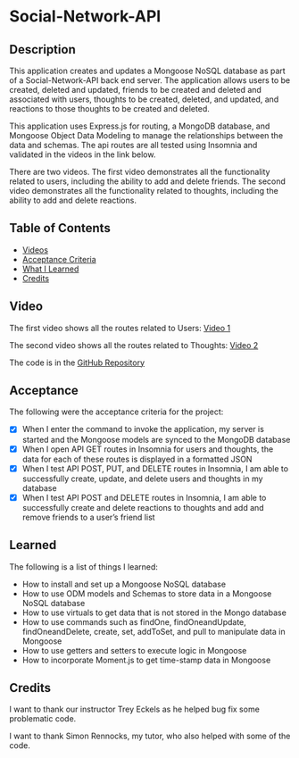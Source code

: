 # Social-Network-API

## Description

This application creates and updates a Mongoose NoSQL database as part of a Social-Network-API back end server.  The application allows users to be created, deleted and updated, friends to be created and deleted and associated with users, thoughts to be created, deleted, and updated, and reactions to those thoughts to be created and deleted.

This application uses Express.js for routing, a MongoDB database, and Mongoose Object Data Modeling to manage the relationships between the data and schemas.  The api routes are all tested using Insomnia and validated in the videos in the link below.

There are two videos.  The first video demonstrates all the functionality related to users, including the ability to add and delete friends.  The second video demonstrates all the functionality related to thoughts, including the ability to add and delete reactions.

## Table of Contents

- [Videos](#video)
- [Acceptance Criteria](#acceptance)
- [What I Learned](#learned)
- [Credits](#credits)

## Video

The first video shows all the routes related to Users:  [Video 1](https://drive.google.com/file/d/1JEb6LbRtYjQew1r0ruBfgTi-qF9sxNrb/view)

The second video shows all the routes related to Thoughts:  [Video 2](https://drive.google.com/file/d/1D3x_ZkFVv4UsJQ7V-3B0ITL3UeWkoueH/view)

The code is in the [GitHub Repository](https://github.com/stephencurrie/social-network-api)

## Acceptance

The following were the acceptance criteria for the project:

- [x] When I enter the command to invoke the application, my server is started and the Mongoose models are synced to the MongoDB database
- [x] When I open API GET routes in Insomnia for users and thoughts, the data for each of these routes is displayed in a formatted JSON
- [x] When I test API POST, PUT, and DELETE routes in Insomnia, I am able to successfully create, update, and delete users and thoughts in my database
- [x] When I test API POST and DELETE routes in Insomnia, I am able to successfully create and delete reactions to thoughts and add and remove friends to a user’s friend list

## Learned

The following is a list of things I learned:

- How to install and set up a Mongoose NoSQL database
- How to use ODM models and Schemas to store data in a Mongoose NoSQL database 
- How to use virtuals to get data that is not stored in the Mongo database
- How to use commands such as findOne, findOneandUpdate, findOneandDelete, create, set, addToSet, and pull to manipulate data in Mongoose
- How to use getters and setters to execute logic in Mongoose
- How to incorporate Moment.js to get time-stamp data in Mongoose

## Credits
I want to thank our instructor Trey Eckels as he helped bug fix some problematic code.

I want to thank Simon Rennocks, my tutor, who also helped with some of the code.
